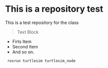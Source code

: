 # This is a repository test

This is a test repository for the class

>
> Text Block
>

- Firts Item
- Second Item
- And so on.

<code> rosrun turtlesim turtlesim_node </code>